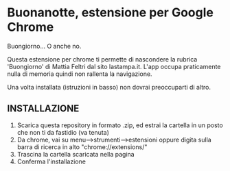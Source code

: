 # Buonanotte, estensione per Google Chrome

Buongiorno... O anche no.

Questa estensione per chrome ti permette di nascondere la rubrica 'Buongiorno' di Mattia Feltri dal sito lastampa.it.
L'app occupa praticamente nulla di memoria quindi non rallenta la navigazione.

Una volta installata (istruzioni in basso) non dovrai preoccuparti di altro.


## INSTALLAZIONE
1. Scarica questa repository in formato .zip, ed estrai la cartella in un posto che non ti da fastidio (va tenuta)
2. Da chrome, vai su menu-->strumenti-->estensioni oppure digita sulla barra di ricerca in alto "chrome://extensions/"
3. Trascina la cartella scaricata nella pagina
4. Conferma l'installazione
